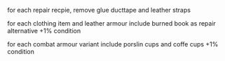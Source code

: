 for each repair recpie, 
  remove glue ducttape and leather straps
  
for each 
  clothing item and leather armour 
  include burned book as repair alternative
  +1% condition 

for each combat armour variant
  include porslin cups and coffe cups
  +1% condition

  
